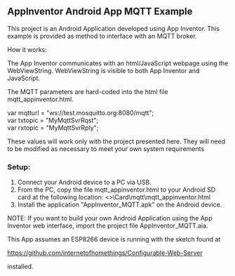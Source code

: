 <h2><strong>AppInventor Android App MQTT Example</strong></h2>

This project is an Android Application developed using App Inventor.
This example is provided as method to interface with an MQTT broker.

How it works:

The App Inventor communicates with an html/JavaScript webpage using
the WebViewString. WebViewString is visible to both App Inventor and JavaScript.

The MQTT parameters are hard-coded into the html file mqtt_appinventor.html.

var mqtturl = "ws://test.mosquitto.org:8080/mqtt";<br>
var txtopic = "MyMqttSvrRqst";<br>
var rxtopic = "MyMqttSvrRply";<br>

These values will work only with the project presented here. They will need to be 
modified as necessary to meet your own system requirements

<strong><h3>Setup:</h3></strong>

1. Connect your Android device to a PC via USB.
2. From the PC, copy the file mqtt_appinventor.html to your Android SD card at the following location:
   <<ANDROID NAME ON PC>>\Card\mqtt\mqtt_appinventor.html
3. Install the application "AppInventor_MQTT.apk" on the Android device.

NOTE: If you want to build your own Android Application using the App Inventor web interface,
import the project file AppInventor_MQTT.aia.

This App assumes an ESP8266 device is running with the sketch found at 

https://github.com/internetofhomethings/Configurable-Web-Server

installed.
